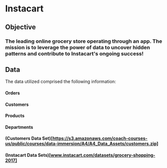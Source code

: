 # Instacart
## Objective
### The leading online grocery store operating through an app. The mission is to leverage the power of data to uncover hidden patterns and contribute to Instacart's ongoing success!
## Data
The data utilized comprised the following information: 
#### Orders
#### Customers
#### Products
#### Departments
#### (Customers Data Set)[https://s3.amazonaws.com/coach-courses-us/public/courses/data-immersion/A4/A4_Data_Assets/customers.zip]
#### (Instacart Data Sets)[www.instacart.com/datasets/grocery-shopping-2017]
